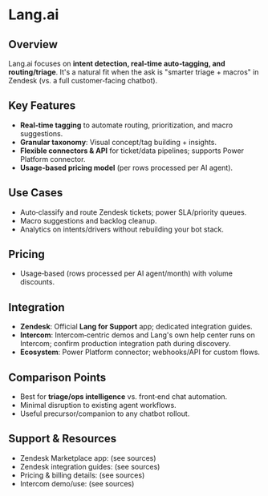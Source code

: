 # Lang.ai

## Overview
Lang.ai focuses on **intent detection, real‑time auto‑tagging, and routing/triage**. It's a natural fit when the ask is "smarter triage + macros" in Zendesk (vs. a full customer‑facing chatbot).

## Key Features
- **Real‑time tagging** to automate routing, prioritization, and macro suggestions.
- **Granular taxonomy**: Visual concept/tag building + insights.
- **Flexible connectors & API** for ticket/data pipelines; supports Power Platform connector.
- **Usage‑based pricing model** (per rows processed per AI agent).

## Use Cases
- Auto‑classify and route Zendesk tickets; power SLA/priority queues.
- Macro suggestions and backlog cleanup.
- Analytics on intents/drivers without rebuilding your bot stack.

## Pricing
- Usage‑based (rows processed per AI agent/month) with volume discounts.

## Integration
- **Zendesk**: Official **Lang for Support** app; dedicated integration guides.
- **Intercom**: Intercom‑centric demos and Lang's own help center runs on Intercom; confirm production integration path during discovery.
- **Ecosystem**: Power Platform connector; webhooks/API for custom flows.

## Comparison Points
- Best for **triage/ops intelligence** vs. front‑end chat automation.
- Minimal disruption to existing agent workflows.
- Useful precursor/companion to any chatbot rollout.

## Support & Resources
- Zendesk Marketplace app: (see sources)
- Zendesk integration guides: (see sources)
- Pricing & billing details: (see sources)
- Intercom demo/use: (see sources)
